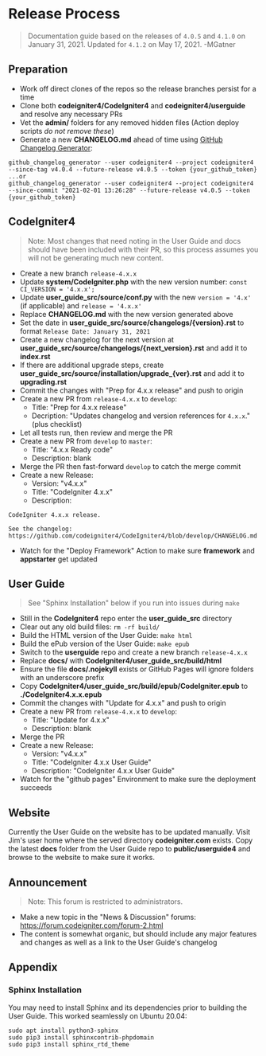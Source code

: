 # Release Process

> Documentation guide based on the releases of `4.0.5` and `4.1.0` on January 31, 2021.
> Updated for `4.1.2` on May 17, 2021.
> -MGatner

## Preparation

* Work off direct clones of the repos so the release branches persist for a time
* Clone both **codeigniter4/CodeIgniter4** and **codeigniter4/userguide** and resolve any necessary PRs
* Vet the **admin/** folders for any removed hidden files (Action deploy scripts *do not remove these*)
* Generate a new **CHANGELOG.md** ahead of time using [GitHub Changelog Generator](https://github.com/github-changelog-generator/github-changelog-generator):
```
github_changelog_generator --user codeigniter4 --project codeigniter4 --since-tag v4.0.4 --future-release v4.0.5 --token {your_github_token}
...or
github_changelog_generator --user codeigniter4 --project codeigniter4 --since-commit "2021-02-01 13:26:28" --future-release v4.0.5 --token {your_github_token}
```

## CodeIgniter4

> Note: Most changes that need noting in the User Guide and docs should have been included
> with their PR, so this process assumes you will not be generating much new content.

* Create a new branch `release-4.x.x`
* Update **system/CodeIgniter.php** with the new version number: `const CI_VERSION = '4.x.x';`
* Update **user_guide_src/source/conf.py** with the new `version = '4.x'` (if applicable) and `release = '4.x.x'`
* Replace **CHANGELOG.md** with the new version generated above
* Set the date in **user_guide_src/source/changelogs/{version}.rst** to format `Release Date: January 31, 2021`
* Create a new changelog for the next version at **user_guide_src/source/changelogs/{next_version}.rst** and add it to **index.rst**
* If there are additional upgrade steps, create **user_guide_src/source/installation/upgrade_{ver}.rst** and add it to **upgrading.rst**
* Commit the changes with "Prep for 4.x.x release" and push to origin
* Create a new PR from `release-4.x.x` to `develop`:
	* Title: "Prep for 4.x.x release"
	* Decription: "Updates changelog and version references for `4.x.x`." (plus checklist)
* Let all tests run, then review and merge the PR
* Create a new PR from `develop` to `master`:
	* Title: "4.x.x Ready code"
	* Description: blank
* Merge the PR then fast-forward `develop` to catch the merge commit
* Create a new Release:
	* Version: "v4.x.x"
	* Title: "CodeIgniter 4.x.x"
	* Description:
```
CodeIgniter 4.x.x release. 

See the changelog: https://github.com/codeigniter4/CodeIgniter4/blob/develop/CHANGELOG.md
```
* Watch for the "Deploy Framework" Action to make sure **framework** and **appstarter** get updated

## User Guide

> See "Sphinx Installation" below if you run into issues during `make`

* Still in the **CodeIgniter4** repo enter the **user_guide_src** directory
* Clear out any old build files: `rm -rf build/`
* Build the HTML version of the User Guide: `make html`
* Build the ePub version of the User Guide: `make epub`
* Switch to the **userguide** repo and create a new branch `release-4.x.x`
* Replace **docs/** with **CodeIgniter4/user_guide_src/build/html**
* Ensure the file **docs/.nojekyll** exists or GitHub Pages will ignore folders with an underscore prefix
* Copy **CodeIgniter4/user_guide_src/build/epub/CodeIgniter.epub** to **./CodeIgniter4.x.x.epub**
* Commit the changes with "Update for 4.x.x" and push to origin
* Create a new PR from `release-4.x.x` to `develop`:
	* Title: "Update for 4.x.x"
	* Description: blank
* Merge the PR
* Create a new Release:
	* Version: "v4.x.x"
	* Title: "CodeIgniter 4.x.x User Guide"
	* Description: "CodeIgniter 4.x.x User Guide"
* Watch for the "github pages" Environment to make sure the deployment succeeds

## Website

Currently the User Guide on the website has to be updated manually. Visit Jim's user home
where the served directory **codeigniter.com** exists. Copy the latest **docs** folder from
the User Guide repo to **public/userguide4** and browse to the website to make sure it works.

## Announcement

> Note: This forum is restricted to administrators.

* Make a new topic in the "News & Discussion" forums: https://forum.codeigniter.com/forum-2.html
* The content is somewhat organic, but should include any major features and changes as well as a link to the User Guide's changelog

## Appendix

### Sphinx Installation

You may need to install Sphinx and its dependencies prior to building the User Guide.
This worked seamlessly on Ubuntu 20.04:
```
sudo apt install python3-sphinx
sudo pip3 install sphinxcontrib-phpdomain
sudo pip3 install sphinx_rtd_theme
```
